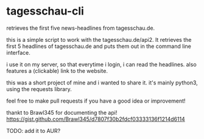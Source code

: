# tagesschau-cli
retrieves the first five news-headlines from tagesschau.de.

this is a simple script to work with the tagesschau.de/api2. It retrieves the first 5 headlines of tagesschau.de and puts them out in the command line interface.

i use it on my server, so that everytime i login, i can read the headlines. also features a (clickable) link to the website.

this was a short project of mine and i wanted to share it. 
it's mainly python3, using the requests library.

feel free to make pull requests if you have a good idea or improvement!

thankt to Brawl345 for documenting the api! https://gist.github.com/Brawl345/d7807f30b2fdcf03333136f1214d6114

TODO: add it to AUR?
